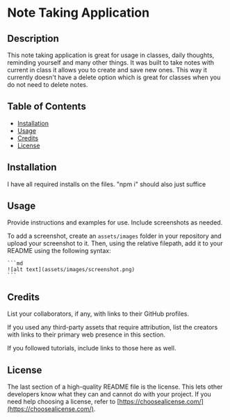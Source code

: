 # Note Taking Application

## Description

This note taking application is great for usage in classes, daily thoughts, reminding yourself and many other things. It was built to take notes with current in class it allows you to create and save new ones. This way it currently doesn't have a delete option which is great for classes when you do not need to delete notes.

## Table of Contents 

- [Installation](#installation)
- [Usage](#usage)
- [Credits](#credits)
- [License](#license)

## Installation


I have all required installs on the files. "npm i" should also just suffice



## Usage

Provide instructions and examples for use. Include screenshots as needed.

To add a screenshot, create an `assets/images` folder in your repository and upload your screenshot to it. Then, using the relative filepath, add it to your README using the following syntax:

    ```md
    ![alt text](assets/images/screenshot.png)
    ```

## Credits

List your collaborators, if any, with links to their GitHub profiles.

If you used any third-party assets that require attribution, list the creators with links to their primary web presence in this section.

If you followed tutorials, include links to those here as well.

## License

The last section of a high-quality README file is the license. This lets other developers know what they can and cannot do with your project. If you need help choosing a license, refer to [https://choosealicense.com/](https://choosealicense.com/).
